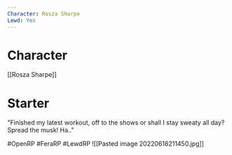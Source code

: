 ```yaml
---
Character: Rosza Sharpe
Lewd: Yes
---
```

# Character
[[Rosza Sharpe]]

# Starter
"Finished my latest workout, off to the shows or shall I stay sweaty all day? Spread the musk! Ha.."  

#OpenRP #FeraRP #LewdRP 
![[Pasted image 20220618211450.jpg]]